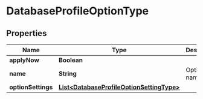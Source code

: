 

# DatabaseProfileOptionType


## Properties

Name | Type | Description | Notes
------------ | ------------- | ------------- | -------------
**applyNow** | **Boolean** |  | 
**name** | **String** | Option name | 
**optionSettings** | [**List&lt;DatabaseProfileOptionSettingType&gt;**](DatabaseProfileOptionSettingType.md) |  | 



